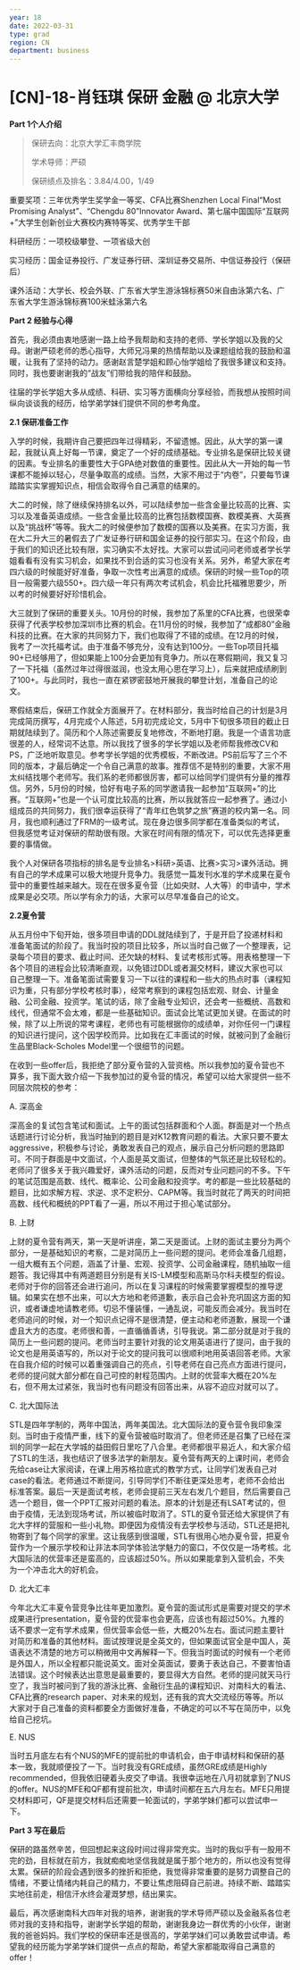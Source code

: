 ```yaml
---
year: 18
date: 2022-03-31
type: grad
region: CN
department: business
---
```


# [CN]-18-肖钰琪 保研 金融 @ 北京大学

**Part 1个人介绍**

> 保研去向：北京大学汇丰商学院
>
> 学术导师：严硕
>
> 保研绩点及排名：3.84/4.00，1/49

重要奖项：三年优秀学生奖学金一等奖、CFA比赛Shenzhen Local Final“Most Promising Analyst”、“Chengdu 80”Innovator Award、第七届中国国际“互联网+”大学生创新创业大赛校内赛特等奖、优秀学生干部

科研经历：一项校级攀登、一项省级大创

实习经历：国金证券投行、广发证券行研、深圳证券交易所、中信证券投行（保研后）

课外活动：大学长、校会外联、广东省大学生游泳锦标赛50米自由泳第六名、广东省大学生游泳锦标赛100米蛙泳第六名

**Part 2 经验与心得**

首先，我必须由衷地感谢一路上给予我帮助和支持的老师、学长学姐以及我的父母。谢谢严硕老师的悉心指导，大师兄冯果的热情帮助以及课题组给我的鼓励和温暖，让我有了坚持的动力。感谢赵言楚学姐和顾心怡学姐给了我很多建议和支持。同时，我也要谢谢我的“战友”们带给我的陪伴和鼓励。

往届的学长学姐大多从成绩、科研、实习等方面横向分享经验，而我想从按照时间纵向谈谈我的经历，给学弟学妹们提供不同的参考角度。

**2.1 保研准备工作**

入学的时候，我期许自己要把四年过得精彩，不留遗憾。因此，从大学的第一课起，我就认真上好每一节课，奠定了一个好的成绩基础。专业排名是保研比较关键的因素。专业排名的重要性大于GPA绝对数值的重要性。因此从大一开始的每一节课都不能掉以轻心，尽量争取高的成绩。当然，大家不用过于“内卷”，只要每节课踏踏实实掌握知识点，相信会取得令自己满意的结果的。

大二的时候，除了继续保持排名以外，可以陆续参加一些含金量比较高的比赛、实习以及准备英语成绩。一些含金量比较高的比赛包括数模国赛、数模美赛、大英赛以及“挑战杯”等等。我大二的时候便参加了数模的国赛以及美赛。在实习方面，我在大二升大三的暑假去了广发证券行研和国金证券的投行部实习。在这个阶段，由于我们的知识还比较有限，实习确实不太好找。大家可以尝试问问老师或者学长学姐看看有没有实习机会，如果找不到合适的实习也没有关系。另外，希望大家在考四六级的时候能好好准备，争取一次性考出满意的成绩。保研的时候一些Top的项目一般需要六级550+。四六级一年只有两次考试机会，机会比托福雅思要少，所以考的时候要好好珍惜机会。

大三就到了保研的重要关头。10月份的时候，我参加了系里的CFA比赛，也很荣幸获得了代表学校参加深圳市比赛的机会。在11月份的时候，我参加了“成都80”金融科技的比赛。在大家的共同努力下，我们也取得了不错的成绩。在12月的时候，我考了一次托福考试。由于准备不够充分，没有达到100分。一些Top项目托福90+已经够用了，但如果能上100分会更加有竞争力。所以在寒假期间，我又复习了一下托福（虽然过年过得很滋润，也没太用心思在学习上），后来就把成绩刷到了100+。与此同时，我也一直在紧锣密鼓地开展我的攀登计划，准备自己的论文。

寒假结束后，保研工作就全方面展开了。在材料部分，我当时给自己的计划是3月完成简历撰写，4月完成个人陈述，5月初完成论文，5月中下旬很多项目的截止日期就陆续到了。简历和个人陈述需要反复地修改，不断地打磨。我是一个语言功底很差的人，经常词不达意。所以我找了很多的学长学姐以及老师帮我修改CV和PS，广泛地听取意见。参考学长学姐的优秀模板，不断改进。PS前后写了三个不同的版本，才最后确定一个令自己满意的故事。推荐信不是特别的重要，大家不用太纠结找哪个老师写。我们系的老师都很厉害，都可以给同学们提供有分量的推荐信。另外，5月份的时候，恰好有电子系的同学邀请我一起参加“互联网+”的比赛。“互联网+”也是一个认可度比较高的比赛，所以我就答应一起参赛了。通过小组成员的共同努力，我们很幸运获得了“青年红色筑梦之旅”赛道的校内第一名。同月，我也顺利通过了FRM的一级考试。现在身边很多同学都在准备类似的考试，但我感觉考证对保研的帮助很有限。大家在时间有限的情况下，可以优先选择更重要的事情做。

我个人对保研各项指标的排名是专业排名>科研>英语、比赛>实习>课外活动。拥有自己的学术成果可以极大地提升竞争力。我感觉一篇发刊水准的学术成果在夏令营中的重要性越来越大。现在在很多夏令营（比如央财、人大等）的申请中，学术成果是必交项。所以学有余力的话，大家可以尽早准备自己的论文。

**2.2夏令营**

从五月份中下旬开始，很多项目申请的DDL就陆续到了，于是开启了投递材料和准备笔面试的阶段了。我当时投的项目比较多，所以当时自己做了一个整理表，记录每个项目的要求、截止时间、还欠缺的材料、复试考核形式等。用表格整理一下各个项目的进程会比较清晰直观，以免错过DDL或者漏交材料，建议大家也可以自己整理一下。准备笔面试需要复习一下以往的课程和一些大的热点时事（课程知识为重，只有部分学校考核时事），经常考察到的课程包括宏观、财会、计量金融、公司金融、投资学。笔试的话，除了金融专业知识，还会考一些概统、高数和线代，但通常不会太难，都是一些基础知识。面试会比笔试更加关键。在面试的时候，除了以上所说的常考课程，老师也有可能根据你的成绩单，对你任何一门课程的知识进行提问，这个因学校而异。比如我在汇丰面试的时候，就被问到了金融衍生品里Black-Scholes Model里一个很细节的问题。

在收到一些offer后，我拒绝了部分夏令营的入营资格。所以我参加的夏令营也不算多，我下面大致介绍一下我参加过的夏令营的情况，希望可以给大家提供一些不同层次院校的参考：

A. 深高金

深高金的复试包含笔试和面试。上午的面试包括群面和个人面。群面是对一个热点话题进行讨论分析，我当时抽到的题目是对K12教育问题的看法。大家只要不要太aggressive，积极参与讨论，勇敢发表自己的观点，展示自己分析问题的思路即可。不同于群面是中文面试，个人面是英文面试，但整体的气氛还是比较轻松的。老师问了很多关于我兴趣爱好，课外活动的问题，反而对专业问题问的不多。下午的笔试范围是高数、线代、概率论、公司金融和投资学。考的都是一些比较基础的题目，比如求解方程、求逆、求不定积分、CAPM等。我当时就花了两天的时间把高数、线代和概统的PPT看了一遍，所以不用过于担心笔试部分。

B. 上财

上财的夏令营有两天，第一天是听讲座，第二天是面试。上财的面试主要分为两个部分，一是基础知识的考察，二是对简历上一些问题的提问。老师会准备几组题，一组大概有五个问题，涵盖了计量、宏观、投资学、公司金融课程，随机抽取一组题答。我记得其中有两道题目分别是有关IS-LM模型和高斯马尔科夫模型的假设。老师对于你的回答还会进行追问，所以在复习课程的时候需要掌握模型的推导逻辑。如果实在想不出来，可以大方地和老师道歉，表示自己会补充巩固这方面的知识，或者谦虚地请教老师。切忌不懂装懂，一通乱说，可能反而会减分。我当时在老师追问的时候，对一个知识点记得不是很清楚，便主动和老师道歉，展现一个谦虚且大方的态度。老师很和善，一直循循善诱，引导我说。第二部分就是对于我的简历上一些问题的提问。老师当时主要针对我的论文用英语进行了提问，由于我的论文也是用英语写的，所以对于论文的提问我可以很顺利地用英语回答老师。大家在自我介绍的时候可以着重强调自己的亮点，引导老师在自己亮点方面进行提问，老师的提问就大部分都在自己可控的射程范围内。上财的优营率大概在20%左右，但不用太过紧张，我当时也有问题没有回答出来，从容不迫应对就可以了。

C. 北大国际法

STL是四年学制的，两年中国法，两年美国法。北大国际法的夏令营令我印象深刻。当时由于疫情严重，线下的夏令营被临时取消了。但老师还是召集了已经在深圳的同学一起在大学城的益田假日里吃了八合里。老师都很平易近人，和大家介绍了STL的生活，我也结识了很多法学的新朋友。夏令营有两天的上课时间，老师会先给case让大家阅读，在课上用苏格拉底式的教学方式，让同学们发表自己对case的看法。老师通过不断提问，引导同学们不断往更深处思考，老师不会给出标准答案。最后一天是面试考核，老师会提前三天左右发几个题目，然后需要自己选一个题目，做一个PPT汇报对问题的看法。原本的计划是还有LSAT考试的，但由于疫情，无法到现场考试，所以被临时取消了。STL的夏令营还给大家提供了有北大字样的营服和一些小礼物。即便因为疫情没有去学校参与活动，STL还是把礼物寄到了每个同学的家里。这让我感到很温暖，STL有很用心地办夏令营，把夏令营作为一个展示学校和让非法本同学体验法学魅力的窗口，不仅仅是一场考核。北大国际法的优营率还是蛮高的，应该超过50%。所以如果能拿到入营机会，不失为一个冲击北大的好机会。

D. 北大汇丰

今年北大汇丰夏令营竞争比往年更加激烈。夏令营的面试形式是需要对提交的学术成果进行presentation，夏令营的优营率也会更高，应该也有超过50%。九推的话不要求一定有学术成果，但优营率会低一些，大概20%左右。面试问题主要针对简历和准备的其他材料。面试按理说是全英文的，但如果面试官全是中国人，英语表达不清楚的地方可以稍微用中文再解释一下。但我当时面试的时候有一个老师是外国人，所以全程都只能说英文。面对全英面试，要勇于表达自己，不要害怕语法错误。这个时候表达出意思是最重要的，要显得大方自然。老师的提问就天马行空了，我当时被问到了我的游泳比赛、金融衍生品的课程知识、对南科大的看法、CFA比赛的research paper、对未来的规划，还有我的宾大交流经历等等。所以大家对于自己准备的资料都要全方面做好准备，不确定的可以不写在简历中，以免给自己挖坑。

E. NUS

当时五月底左右有个NUS的MFE的提前批的申请机会，由于申请材料和保研的基本一致，我就顺便投了一下。当时我没有GRE成绩，虽然GRE成绩是Highly recommended，但我依旧硬着头皮交了申请。我很幸运地在八月初就拿到了NUS的offer。NUS的MFE和QF都有提前批次，申请时间都在五六月左右。MFE只用提交材料即可，QF是提交材料后还需要一轮面试的，学弟学妹们都可以尝试申一下。

**Part 3 写在最后**

保研的路虽然辛苦，但回想起来这段时间过得非常充实。当时的我似乎有一股用不完的劲，目标就在前方，我就痴痴地坚信我就是属于那个地方的，所以也没有觉得太累。保研的阶段会遇到很多的挫折和拒绝，我觉得非常重要的是努力调整自己的情绪，不要让情绪内耗自己的精力，不要让焦虑阻碍自己前进。持续不断、踏踏实实地往前走，相信汗水终会灌溉梦想，结出果实。

最后，再次感谢南科大四年对我的培养，谢谢我的学术导师严硕以及金融系各位老师对我的支持和指导，谢谢学长学姐的帮助，谢谢我身边一群优秀的小伙伴，谢谢我的爸爸妈妈。我们学校的保研率还是很高的，学弟学妹们可以勇敢尝试申请。希望我的经历能为学弟学妹们提供一点点的帮助，希望大家都能取得自己满意的offer！
